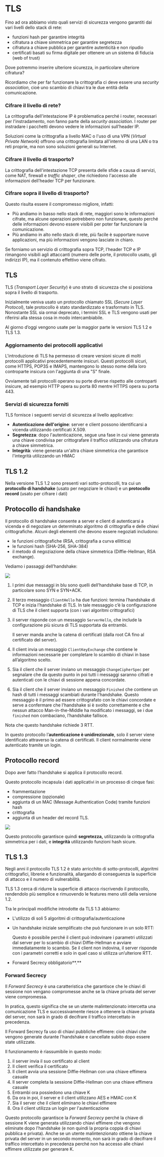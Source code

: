 ﻿# TLS

Fino ad ora abbiamo visto quali servizi di sicurezza vengono garantiti dai vari livelli dello stack di rete:

- funzioni hash per garantire integrità
- cifratura a chiave simmetrica per garantire segretezza
- cifratura a chiave pubblica per garantire autenticità e non ripudio
- certificati basati su firma digitale per ottenere un un sistema di fiducia (web of trust)

Dove potremmo inserire ulteriore sicurezza, in particolare ulteriore cifratura?

Ricordiamo che per far funzionare la crittografia ci deve essere una *security association*, cioè uno scambio di chiavi tra le due entità della comunicazione.

### Cifrare il livello di rete?

La crittografia dell'intestazione IP è problematica perché i router, necessari per l'instradamento, non fanno parte della *security association*. I router per instradare i pacchetti devono vedere le informazioni sull’header IP.

Soluzioni come la crittografia a livello MAC o l'uso di una VPN (*Virtual Private Network*) offrono una crittografia limitata all'interno di una LAN o tra reti proprie, ma non sono soluzioni generali su Internet.

### Cifrare il livello di trasporto?

La crittografia dell'intestazione TCP presenta delle sfide a causa di servizi, come NAT, firewall e *traffic shaper*, che richiedono l'accesso alle informazioni dell’header TCP per funzionare.

### Cifrare sopra il livello di trasporto?

Questo risulta essere il compromesso migliore, infatti:

- Più andiamo in basso nello stack di rete, maggiori sono le informazioni cifrate, ma alcune operazioni potrebbero non funzionare, questo perché delle informazioni devono essere visibili per poter far funzionare la comunicazione.
- Più andiamo in alto nello stack di rete, più facile è supportare nuove applicazioni, ma più informazioni vengono lasciate in chiaro.

Se forniamo un servizio di crittografia sopra TCP, l’header TCP e IP rimangono visibili agli attaccanti (numero delle porte, il protocollo usato, gli indirizzi IP), ma il contenuto effettivo viene cifrato.

## TLS

TLS (*Transport Layer Security*) è uno strato di sicurezza che si posiziona sopra il livello di trasporto. 

Inizialmente veniva usato un protocollo chiamato SSL (*Secure Layer Protocol*), tale protocollo è stato standardizzato e trasformato in TLS. Nonostante SSL sia ormai deprecato, i termini SSL e TLS vengono usati per riferirsi alla stessa cosa in modo intercambiabile.

Al giorno d’oggi vengono usate per la maggior parte le versioni TLS 1.2 e TLS 1.3.

### Aggiornamento dei protocolli applicativi

L'introduzione di TLS ha permesso di creare versioni sicure di molti protocolli applicativi precedentemente insicuri. Questi protocolli sicuri, come HTTPS, POP3S e IMAPS, mantengono lo stesso nome della loro controparte insicura con l'aggiunta di una "S" finale.

Ovviamente tali protocolli operano su porte diverse rispetto alle controparti insicure, ad esempio HTTP opera su porta 80 mentre HTTPS opera su porta 443.

### Servizi di sicurezza forniti

TLS fornisce i seguenti servizi di sicurezza al livello applicativo:

- **Autenticazione dell'origine**: server e client possono identificarsi a vicenda utilizzando certificati X.509.
- **Segretezza**: dopo l'autenticazione, segue una fase in cui viene generata una chiave condivisa per crittografare il traffico utilizzando una cifratura a chiave simmetrica.
- **Integrità**: viene generata un'altra chiave simmetrica che garantisce l'integrità utilizzando un HMAC

## TLS 1.2

Nella versione TLS 1.2 sono presenti vari sotto-protocolli, tra cui un **protocollo di handshake** (usato per negoziare le chiavi) e un **protocollo record** (usato per cifrare i dati)

## Protocollo di handshake

Il protocollo di handshake consente a server e client di autenticarsi a vicenda e di negoziare un determinato algoritmo di crittografia e delle chiavi crittografiche. Alcuni degli elementi che devono essere negoziati includono:

- le funzioni crittografiche (RSA, crittografia a curva ellittica)
- le funzioni hash (SHA-256, SHA-384)
- il metodo di negoziazione della chiave simmetrica (Diffie-Hellman, RSA exchange).

Vediamo i passaggi dell’handshake:

![](https://i.ibb.co/B2DwxSd/image.png)

1. I primi due messaggi in blu sono quelli dell’handshake base di TCP, in particolare sono SYN e SYN+ACK.
2. Il terzo messaggio `ClientHello` ha due funzioni: termina l’handshake di TCP e inizia l’handshake di TLS. In tale messaggio c’è la configurazione di TLS che il client supporta (con i vari algoritmi crittografici) 
3. il server risponde con un messaggio `ServerHello`, che include la configurazione più sicura di TLS supportata da entrambi.
    
    Il server manda anche la catena di certificati (dalla root CA fino al certificato del server).
    
4. Il client invia un messaggio `ClientKeyExchange` che contiene le informazioni necessarie per completare lo scambio di chiavi in base all’algoritmo scelto.
5. Sia il client che il server inviano un messaggio `ChangeCipherSpec` per segnalare che da questo punto in poi tutti i messaggi saranno cifrati e autenticati con le chiavi di sessione appena concordate.
6. Sia il client che il server inviano un messaggio `Finished` che contiene un hash di tutti i messaggi scambiati durante l'handshake. Questo messaggio è il primo ad essere crittografato con le chiavi concordate e serve a confermare che l'handshake si è svolto correttamente e che nessun attacco Man-in-the-Middle ha modificato i messaggi, se i due `finished` non combaciano, l’handshake fallisce.

Nota che questo handshake richiede 3 RTT.

In questo protocollo l’**autenticazione è unidirezionale**, solo il server viene identificato attraverso la catena di certificati. Il client normalmente viene autenticato tramite un login.

## Protocollo record

Dopo aver fatto l’handshake si applica il protocollo record.

Questo protocollo incapsula i dati applicativi in un processo di cinque fasi:

- frammentazione
- compressione (opzionale)
- aggiunta di un MAC (Message Authentication Code) tramite funzioni hash
- crittografia
- aggiunta di un header del record TLS.

![](https://i.ibb.co/1stgppP/image.png)

Questo protocollo garantisce quindi **segretezza,** utilizzando la crittografia simmetrica per i dati, e **integrità** utilizzando funzioni hash sicure.

## TLS 1.3

Negli anni il protocollo TLS 1.2 è stato arricchito di sotto-protocolli, algoritmi crittografici, librerie e funzionalità, allargando di conseguenza la superficie di attacco e il numero di vulnerabilità.

TLS 1.3 cerca di ridurre la superficie di attacco riscrivendo il protocollo, rendendolo più semplice e rimuovendo le features meno utili della versione 1.2.

Tra le principali modifiche introdotte da TLS 1.3 abbiamo:

- L'utilizzo di soli 5 algoritmi di crittografia/autenticazione
- Un handshake iniziale semplificato che può funzionare in un solo RTT:
    
    Questo è possibile perché il client può indovinare i parametri utilizzati dal server per lo scambio di chiavi Diffie-Hellman e avviare immediatamente lo scambio. Se il client non indovina, il server risponde con i parametri corretti e solo in quel caso si utilizza un’ulteriore RTT.
    
- Forward Secrecy obbligatorio**.**

### Forward Secrecy

Il *Forward Secrecy* è una caratteristica che garantisce che le chiavi di sessione non vengano compromesse anche se la chiave privata del server viene compromessa.

In pratica, questo significa che se un utente malintenzionato intercetta una comunicazione TLS e successivamente riesce a ottenere la chiave privata del server, non sarà in grado di decifrare il traffico intercettato in precedenza. 

Il Forward Secrecy fa uso di chiavi pubbliche effimere: cioè chiavi che vengono generate durante l'handshake e cancellate subito dopo essere state utilizzate.

Il funzionamento è riassumibile in questo modo:

1. il server invia il suo certificato al client
2. Il client verifica il certificato
3. Il client avvia una sessione Diffie-Hellman con una chiave effimera casuale
4. Il server completa la sessione Diffie-Hellman con una chiave effimera casuale
5. Entrambi ora possiedono una chiave K
6. Da ora in poi, il server e il client utilizzano AES e HMAC con K
7. Sia il server che il client eliminano le chiavi effimere
8. Ora il client utilizza un login per l'autenticazione

Questo protocollo garantisce la *Forward Secrecy* perché la chiave di sessione K viene generata utilizzando chiavi effimere che vengono eliminate dopo l'handshake (e non quindi la propria coppia di chiavi pubblica e privata). Anche se un utente malintenzionato ottiene la chiave privata del server in un secondo momento, non sarà in grado di decifrare il traffico intercettato in precedenza perché non ha accesso alle chiavi effimere utilizzate per generare K.
